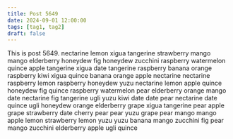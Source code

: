 ```yaml
---
title: Post 5649
date: 2024-09-01 12:00:00
tags: [tag1, tag2]
draft: false
---
```

This is post 5649.
nectarine
lemon
xigua
tangerine
strawberry
mango
mango
elderberry
honeydew
fig
honeydew
zucchini
raspberry
watermelon
quince
apple
tangerine
xigua
date
tangerine
raspberry
banana
orange
raspberry
kiwi
xigua
quince
banana
orange
apple
nectarine
nectarine
raspberry
lemon
raspberry
honeydew
yuzu
nectarine
lemon
apple
quince
honeydew
fig
quince
raspberry
watermelon
pear
elderberry
orange
mango
date
nectarine
fig
tangerine
ugli
yuzu
kiwi
date
date
pear
nectarine
date
quince
ugli
honeydew
orange
elderberry
grape
xigua
tangerine
pear
apple
grape
strawberry
date
cherry
pear
pear
yuzu
grape
pear
mango
mango
apple
lemon
strawberry
lemon
yuzu
yuzu
banana
mango
zucchini
fig
pear
mango
zucchini
elderberry
apple
ugli
quince
